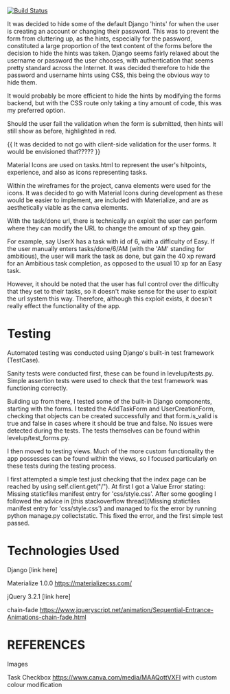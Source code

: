 [![Build Status](https://travis-ci.org/dhamma1991/milestone-project-4.svg?branch=master)](https://travis-ci.org/dhamma1991/milestone-project-4)


It was decided to hide some of the default Django 'hints' for when the user is creating an account or changing their password. This was to prevent the form from cluttering up, as the hints, especially for the password, constituted a large proportion of the text content of the forms before the decision to hide the hints was taken. Django seems fairly relaxed about the username or password the user chooses, with authentication that seems pretty standard across the Internet. It was decided therefore to hide the password and username hints using CSS, this being the obvious way to hide them. 

It would probably be more efficient to hide the hints by modifying the forms backend, but with the CSS route only taking a tiny amount of code, this was my preferred option.

Should the user fail the validation when the form is submitted, then hints will still show as before, highlighted in red.

{{ It was decided to not go with client-side validation for the user forms. It would be envisioned that????? }}



Material Icons are used on tasks.html to represent the user's hitpoints, experience, and also as icons representing tasks. 

Within the wireframes for the project, canva elements were used for the icons. It was decided to go with Material Icons during development as these would be easier to implement, are included with Materialize, and are as aesthetically viable as the canva elements.


With the task/done url, there is technically an exploit the user can perform where they can modify the URL to change the amount of xp they gain.

For example, say UserX has a task with id of 6, with a difficulty of Easy. If the user manually enters tasks/done/6/AM (with the 'AM' standing for ambitious), the user will mark the task as done, but gain the 40 xp reward for an Ambitious task completion, as opposed to the usual 10 xp for an Easy task.

However, it should be noted that the user has full control over the difficulty that they set to their tasks, so it doesn't make sense for the user to exploit the url system this way. Therefore, although this exploit exists, it doesn't really effect the functionality of the app.

# Testing

Automated testing was conducted using Django's built-in test framework (TestCase).

Sanity tests were conducted first, these can be found in levelup/tests.py. Simple assertion tests were used to check that the test framework was functioning correctly.

Building up from there, I tested some of the built-in Django components, starting with the forms. I tested the AddTaskForm and UserCreationForm, checking that objects can be created successfully and that form.is_valid is true and false in cases where it should be true and false. No issues were detected during the tests. The tests themselves can be found within levelup/test_forms.py.

I then moved to testing views. Much of the more custom functionality the app possesses can be found within the views, so I focused particularly on these tests during the testing process.

I first attempted a simple test just checking that the index page can be reached by using self.client.get("/"). At first I got a Value Error stating: Missing staticfiles manifest entry for 'css/style.css'. After some googling I followed the advice in [this stackoverflow thread](Missing staticfiles manifest entry for 'css/style.css') and managed to fix the error by running python manage.py collectstatic. This fixed the error, and the first simple test passed.

# Technologies Used
Django
[link here]

Materialize 1.0.0
https://materializecss.com/

jQuery 3.2.1
[link here]

chain-fade
https://www.jqueryscript.net/animation/Sequential-Entrance-Animations-chain-fade.html

# REFERENCES
Images

Task Checkbox
https://www.canva.com/media/MAAQottVXFI with custom colour modification